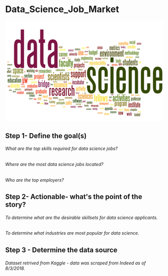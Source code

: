 # Data_Science_Job_Market

![Data Science](Images/data_science_poster.png)

## Step 1- Define the goal(s)

  ###### What are the top skills required for data science jobs?

  ###### Where are the most data science jobs located?    

  ###### Who are the top employers?


## Step 2- Actionable- what's the point of the story?

  ###### To determine what are the desirable skillsets for data science applicants.

  ###### To determine what industries are most popular for data science.


## Step 3 - Determine the data source

  ###### Dataset retrived from Kaggle - data was scraped from Indeed as of 8/3/2018.

